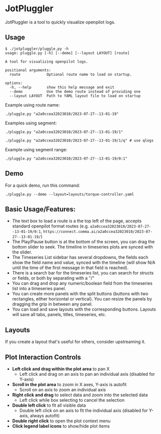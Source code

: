 # JotPluggler

JotPluggler is a tool to quickly visualize openpilot logs.

## Usage

```
$ ./jotpluggler/pluggle.py -h
usage: pluggle.py [-h] [--demo] [--layout LAYOUT] [route]

A tool for visualizing openpilot logs.

positional arguments:
  route            Optional route name to load on startup.

options:
  -h, --help       show this help message and exit
  --demo           Use the demo route instead of providing one
  --layout LAYOUT  Path to YAML layout file to load on startup
```

Example using route name:

`./pluggle.py "a2a0ccea32023010/2023-07-27--13-01-19"`

Examples using segment:

`./pluggle.py "a2a0ccea32023010/2023-07-27--13-01-19/1"`

`./pluggle.py "a2a0ccea32023010/2023-07-27--13-01-19/1/q" # use qlogs`

Example using segment range:

`./pluggle.py "a2a0ccea32023010/2023-07-27--13-01-19/0:1"`

## Demo

For a quick demo, run this command:

`./pluggle.py --demo --layout=layouts/torque-controller.yaml`


## Basic Usage/Features:
- The text box to load a route is a the top left of the page, accepts standard openpilot format routes (e.g. `a2a0ccea32023010/2023-07-27--13-01-19/0:1`, `https://connect.comma.ai/a2a0ccea32023010/2023-07-27--13-01-19/`)
- The Play/Pause button is at the bottom of the screen, you can drag the bottom slider to seek. The timeline in timeseries plots are synced with the slider.
- The Timeseries List sidebar has several dropdowns, the fields each show the field name and value, synced with the timeline (will show N/A until the time of the first message in that field is reached).
- There is a search bar for the timeseries list, you can search for structs or fields, or both by separating with a "/"
- You can drag and drop any numeric/boolean field from the timeseries list into a timeseries panel.
- You can create more panels with the split buttons (buttons with two rectangles, either horizontal or vertical). You can resize the panels by dragging the grip in between any panel.
- You can load and save layouts with the corresponding buttons. Layouts will save all tabs, panels, titles, timeseries, etc.

## Layouts

If you create a layout that's useful for others, consider upstreaming it.

## Plot Interaction Controls

- **Left click and drag within the plot area** to pan X
  - Left click and drag on an axis to pan an individual axis (disabled for Y-axis)
- **Scroll in the plot area** to zoom in X axes, Y-axis is autofit
  - Scroll on an axis to zoom an individual axis
- **Right click and drag** to select data and zoom into the selected data
  - Left click while box selecting to cancel the selection
- **Double left click** to fit all visible data
  - Double left click on an axis to fit the individual axis (disabled for Y-axis, always autofit)
- **Double right click** to open the plot context menu
- **Click legend label icons** to show/hide plot items
